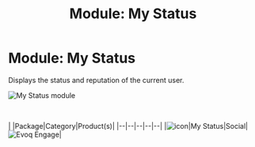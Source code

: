 ﻿---
uid: module-my-status
locale: en
title: "Module: My Status"
dnneditions: 
dnnversion: 09.02.00
related-topics: module-activities,module-activity-stream,module-answers,module-blogs,module-challenges,module-discussions,module-group-directory,module-group-spaces,module-ideas,module-journal,module-latest-challenges,module-leaderboard,module-member-directory,module-message-center,module-profile-dashboard,module-social-groups,module-related-content,module-social-events,module-social-sharing,module-user-badges,module-wiki
---

# Module: My Status

Displays the status and reputation of the current user.

  

![My Status module](/images/scr-module-MyStatus.png)

  

 

|  |Package|Category|Product(s)|
|--|--|--|--|--|
|![icon](/images/ico-module-mystatus.png)|My Status|Social|![Evoq Engage](/images/ico-evoq-engage.png)|
